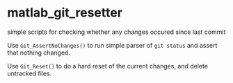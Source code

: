 # matlab_git_resetter
simple scripts for checking whether any changes occured since last commit

Use `Git_AssertNoChanges()` to run simple parser of `git status` and assert that nothing changed.

Use `Git_Reset()` to do a hard reset of the current changes, and delete untracked files.
